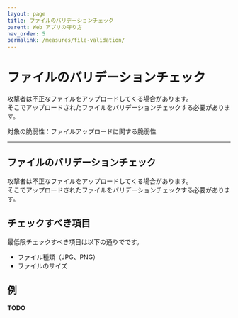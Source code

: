 ```yaml
---
layout: page
title: ファイルのバリデーションチェック
parent: Web アプリの守り方
nav_order: 5
permalink: /measures/file-validation/
---
```


# ファイルのバリデーションチェック

攻撃者は不正なファイルをアップロードしてくる場合があります。  
そこでアップロードされたファイルをバリデーションチェックする必要があります。

対象の脆弱性：ファイルアップロードに関する脆弱性

---

## ファイルのバリデーションチェック

攻撃者は不正なファイルをアップロードしてくる場合があります。  
そこでアップロードされたファイルをバリデーションチェックする必要があります。

## チェックすべき項目

最低限チェックすべき項目は以下の通りでです。

- ファイル種類（JPG、PNG）
- ファイルのサイズ

## 例

**TODO**
